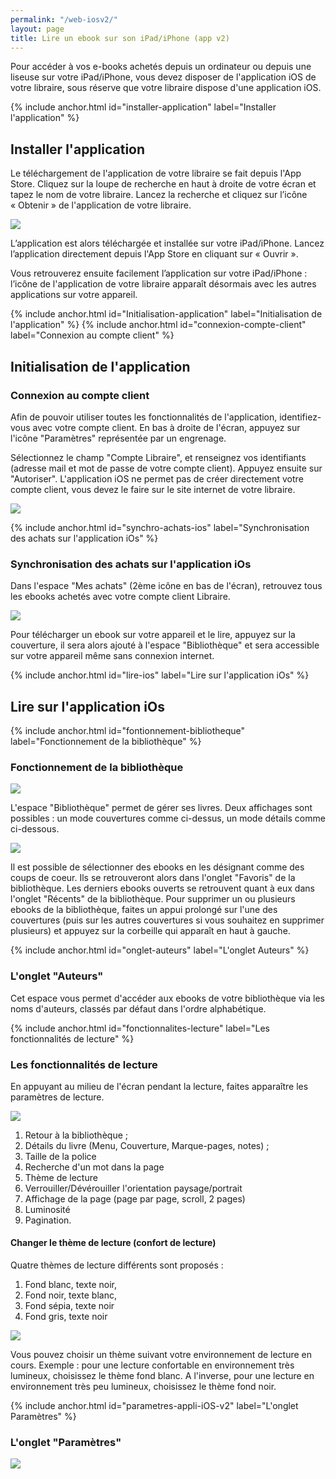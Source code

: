 ```yaml
---
permalink: "/web-iosv2/"
layout: page
title: Lire un ebook sur son iPad/iPhone (app v2)
---
```


Pour accéder à vos e-books achetés depuis un ordinateur ou depuis une liseuse sur votre iPad/iPhone, vous devez disposer de l'application iOS de votre libraire, sous réserve que votre libraire dispose d'une application iOS.

{% include anchor.html id="installer-application" label="Installer l'application" %}

## Installer l'application

Le téléchargement de l'application de votre libraire se fait depuis l'App Store. Cliquez sur la loupe de recherche en haut à droite de votre écran et tapez le nom de votre libraire. Lancez la recherche et cliquez sur l’icône « Obtenir » de l'application de votre libraire.

![](/images/support-iPad-1.png)

L’application est alors téléchargée et installée sur votre iPad/iPhone. Lancez l’application directement depuis l'App Store en cliquant sur « Ouvrir ».

Vous retrouverez ensuite facilement l’application sur votre iPad/iPhone : l’icône de l'application de votre libraire apparaît désormais avec les autres applications sur votre appareil.

{% include anchor.html id="Initialisation-application" label="Initialisation de l'application" %}
{% include anchor.html id="connexion-compte-client" label="Connexion au compte client" %}

## Initialisation de l'application

### Connexion au compte client

Afin de pouvoir utiliser toutes les fonctionnalités de l'application, identifiez-vous avec votre compte client.
En bas à droite de l'écran, appuyez sur l'icône "Paramètres" représentée par un engrenage.

Sélectionnez le champ "Compte Libraire", et renseignez vos identifiants (adresse mail et mot de passe de votre compte client). Appuyez ensuite sur "Autoriser".
L'application iOS ne permet pas de créer directement votre compte client, vous devez le faire sur le site internet de votre libraire.

![](/images/support-iPad-v2-1.png)

{% include anchor.html id="synchro-achats-ios" label="Synchronisation des achats sur l'application iOs" %}

### Synchronisation des achats sur l'application iOs

Dans l'espace "Mes achats" (2ème icône en bas de l'écran), retrouvez tous les ebooks achetés avec votre compte client Libraire.

![](/images/support-iPad-v2-2.png)

Pour télécharger un ebook sur votre appareil et le lire, appuyez sur la couverture, il sera alors ajouté à l'espace "Bibliothèque" et sera accessible sur votre appareil même sans connexion internet.

{% include anchor.html id="lire-ios" label="Lire sur l'application iOs" %}

## Lire sur l'application iOs

{% include anchor.html id="fontionnement-bibliotheque" label="Fonctionnement de la bibliothèque" %}

### Fonctionnement de la bibliothèque

![](/images/support-iPad-v2-3.png)

L'espace "Bibliothèque" permet de gérer ses livres. 
Deux affichages sont possibles : un mode couvertures comme ci-dessus, un mode détails comme ci-dessous.

![](/images/support-iPad-v2-4.png)

Il est possible de sélectionner des ebooks en les désignant comme des coups de coeur. Ils se retrouveront alors dans l'onglet "Favoris" de la bibliothèque. Les derniers ebooks ouverts se retrouvent quant à eux dans l'onglet "Récents" de la bibliothèque.
Pour supprimer un ou plusieurs ebooks de la bibliothèque, faites un appui prolongé sur l'une des couvertures (puis sur les autres couvertures si vous souhaitez en supprimer plusieurs) et appuyez sur la corbeille qui apparaît en haut à gauche.

{% include anchor.html id="onglet-auteurs" label="L'onglet Auteurs" %}

### L'onglet "Auteurs"

Cet espace vous permet d'accéder aux ebooks de votre bibliothèque via les noms d'auteurs, classés par défaut dans l'ordre alphabétique.

{% include anchor.html id="fonctionnalites-lecture" label="Les fonctionnalités de lecture" %}

### Les fonctionnalités de lecture

En appuyant au milieu de l'écran pendant la lecture, faites apparaître les paramètres de lecture.

![](/images/support-iPad-v2-5.png)

1. Retour à la bibliothèque ;
2. Détails du livre (Menu, Couverture, Marque-pages, notes) ;
3. Taille de la police
4. Recherche d'un mot dans la page
5. Thème de lecture
6. Verrouiller/Dévérouiller l'orientation paysage/portrait
7. Affichage de la page (page par page, scroll, 2 pages)
8. Luminosité
9. Pagination.

#### Changer le thème de lecture (confort de lecture)

Quatre thèmes de lecture différents sont proposés : 

1. Fond blanc, texte noir, 
2. Fond noir, texte blanc, 
3. Fond sépia, texte noir 
4. Fond gris, texte noir 

![](/images/support-iPad-v2-6.png)

Vous pouvez choisir un thème suivant votre environnement de lecture en cours. 
Exemple : pour une lecture confortable en environnement très lumineux, choisissez le thème fond blanc. A l'inverse, pour une lecture en environnement très peu lumineux, choisissez le thème fond noir.

{% include anchor.html id="parametres-appli-iOS-v2" label="L'onglet Paramètres" %}

### L'onglet "Paramètres"

![](/images/support-iPad-v2-7.png)
